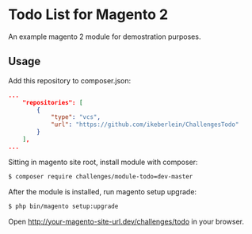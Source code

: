 Todo List for Magento 2
=======================

An example magento 2 module for demostration purposes.

Usage
------

Add this repository to composer.json:

```json
...
    "repositories": [
        {
            "type": "vcs",
            "url": "https://github.com/ikeberlein/ChallengesTodo"
        }
    ],
...
```

Sitting in magento site root, install module with composer:

```bash
$ composer require challenges/module-todo=dev-master
```

After the module is installed, run magento setup upgrade:

```bash
$ php bin/magento setup:upgrade
```

Open http://your-magento-site-url.dev/challenges/todo in your browser.
